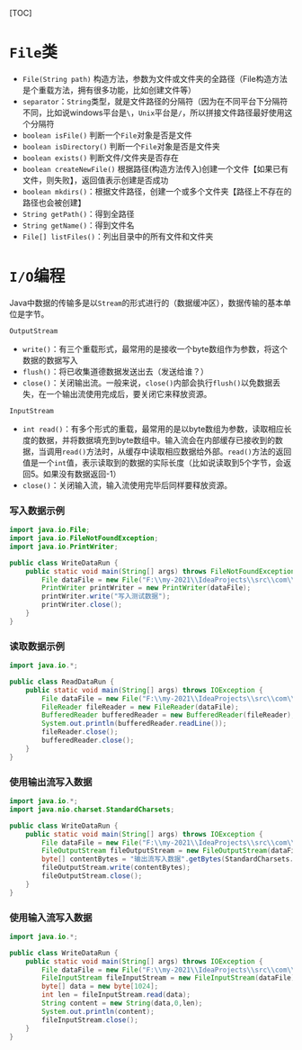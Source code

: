 [TOC]

# `File`类
- `File(String path)` 构造方法，参数为文件或文件夹的全路径（File构造方法是个重载方法，拥有很多功能，比如创建文件等）
- `separator`：`String`类型，就是文件路径的分隔符（因为在不同平台下分隔符不同，比如说windows平台是`\`，`Unix`平台是`/`，所以拼接文件路径最好使用这个分隔符
- `boolean isFile()` 判断一个`File`对象是否是文件
- `boolean isDirectory()` 判断一个`File`对象是否是文件夹
- `boolean exists()` 判断文件/文件夹是否存在
- `boolean createNewFile()` 根据路径(构造方法传入)创建一个文件【如果已有文件，则失败】，返回值表示创建是否成功
- `boolean mkdirs()`：根据文件路径，创建一个或多个文件夹【路径上不存在的路径也会被创建】
- `String getPath()`：得到全路径
- `String getName()`：得到文件名
- `File[] listFiles()`：列出目录中的所有文件和文件夹

# `I/O`编程
Java中数据的传输多是以`Stream`的形式进行的（数据缓冲区），数据传输的基本单位是字节。

`OutputStream`
- `write()`：有三个重载形式，最常用的是接收一个byte数组作为参数，将这个数据的数据写入
- `flush()`：将已收集道德数据发送出去（发送给谁？）
- `close()`：关闭输出流。一般来说，`close()`内部会执行`flush()`以免数据丢失，在一个输出流使用完成后，要关闭它来释放资源。

`InputStream`
- `int read()`：有多个形式的重载，最常用的是以byte数组为参数，读取相应长度的数据，并将数据填充到byte数组中。输入流会在内部缓存已接收到的数据，当调用`read()`方法时，从缓存中读取相应数据给外部。`read()`方法的返回值是一个`int`值，表示读取到的数据的实际长度（比如说读取到5个字节，会返回5。如果没有数据返回-1）
- `close()`：关闭输入流，输入流使用完毕后同样要释放资源。


### 写入数据示例
```java
import java.io.File;
import java.io.FileNotFoundException;
import java.io.PrintWriter;

public class WriteDataRun {
    public static void main(String[] args) throws FileNotFoundException {
        File dataFile = new File("F:\\my-2021\\IdeaProjects\\src\\com\\java123\\temp\\test.txt");
        PrintWriter printWriter = new PrintWriter(dataFile);
        printWriter.write("写入测试数据");
        printWriter.close();
    }
}
```

### 读取数据示例
```java
import java.io.*;

public class ReadDataRun {
    public static void main(String[] args) throws IOException {
        File dataFile = new File("F:\\my-2021\\IdeaProjects\\src\\com\\java123\\temp\\test.txt");
        FileReader fileReader = new FileReader(dataFile);
        BufferedReader bufferedReader = new BufferedReader(fileReader);
        System.out.println(bufferedReader.readLine());
        fileReader.close();
        bufferedReader.close();
    }
}
```

### 使用输出流写入数据
```java
import java.io.*;
import java.nio.charset.StandardCharsets;

public class WriteDataRun {
    public static void main(String[] args) throws IOException {
        File dataFile = new File("F:\\my-2021\\IdeaProjects\\src\\com\\java123\\temp\\test.txt");
        FileOutputStream fileOutputStream = new FileOutputStream(dataFile);
        byte[] contentBytes = "输出流写入数据".getBytes(StandardCharsets.UTF_8);
        fileOutputStream.write(contentBytes);
        fileOutputStream.close();
    }
}
```

### 使用输入流写入数据
```java
import java.io.*;

public class WriteDataRun {
    public static void main(String[] args) throws IOException {
        File dataFile = new File("F:\\my-2021\\IdeaProjects\\src\\com\\java123\\temp\\test.txt");
        FileInputStream fileInputStream = new FileInputStream(dataFile);
        byte[] data = new byte[1024];
        int len = fileInputStream.read(data);
        String content = new String(data,0,len);
        System.out.println(content);
        fileInputStream.close();
    }
}
```